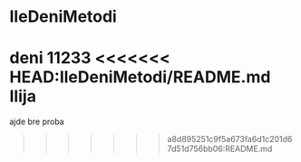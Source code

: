 # IleDeniMetodi
deni 11233
<<<<<<< HEAD:IleDeniMetodi/README.md
Ilija
=======
ajde bre
proba
>>>>>>> a8d895251c9f5a673fa6d1c201d67d51d756bb06:README.md
